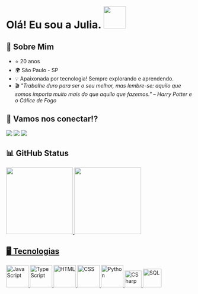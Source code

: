 <h1>
  Olá! Eu sou a Julia.
  <img src="https://media1.giphy.com/media/v1.Y2lkPTc5MGI3NjExaWhndzlkc3IwNmo3eHZjZWpqeGdwd2ljeDVtbzg2eWh4OGFqanRiaCZlcD12MV9pbnRlcm5hbF9naWZfYnlfaWQmY3Q9cw/IOaLEhOlGiuwDRqgul/giphy.gif" width="60">
</h1>
 
## 💫 Sobre Mim

- ⭐ 20 anos
- 🌍 São Paulo - SP
- 💡 Apaixonada por tecnologia! Sempre explorando e aprendendo.
- 🎬
    <i>
      "Trabalhe duro para ser o seu melhor, mas lembre-se: aquilo que somos importa muito mais do que aquilo que fazemos." – Harry Potter e o Cálice de Fogo
    </i>

## 👥 Vamos nos conectar!?

<div>
  <a href="https://www.linkedin.com/in/AssisJulia/" target="_blank"><img src="https://img.shields.io/badge/-LinkedIn-%230077B5?style=for-the-badge&logo=linkedin&logoColor=white" target="_blank"></a>
  <a href = "mailto: juliaassismiguel04@gmail.com"><img src="https://img.shields.io/badge/-Gmail-%23333?style=for-the-badge&logo=gmail&logoColor=white" target="_blank"></a>
  <a href="https://www.instagram.com/aleajubs/" target="_blank"><img src="https://img.shields.io/badge/-Instagram-%23E4405F?style=for-the-badge&logo=instagram&logoColor=white" target="_blank"></a>
</div>

## 📊 GitHub Status

<div>
  <a href="https://github.com/assisjulia">
  <img height="180em" src="https://github-readme-stats.vercel.app/api?username=assisjulia&show_icons=true&theme=tokyonight&include_all_commits=true&count_private=true"/>
  <img height="180em" src="https://github-readme-stats.vercel.app/api/top-langs/?username=assisjulia&layout=compact&theme=radical"/>
</div>

## 🖥️ Tecnologias

<div>
  <img src="https://img.icons8.com/?size=100&id=108784&format=png&color=000000" width="60" margin-right: 10px alt="JavaScript">
  <img src="https://img.icons8.com/?size=100&id=nCj4PvnCO0tZ&format=png&color=000000" width="60" alt="TypeScript">
  <img src="https://img.icons8.com/?size=100&id=20909&format=png&color=000000" width="60" alt="HTML">
  <img src="https://img.icons8.com/?size=100&id=21278&format=png&color=000000" width="60" alt="CSS">
  <img src="https://img.icons8.com/?size=100&id=13441&format=png&color=000000" width="60" alt="Python">
  <img src="https://upload.wikimedia.org/wikipedia/commons/b/bd/Logo_C_sharp.svg" width="45" alt="CSharp">
  <img src="https://img.icons8.com/?size=100&id=OwDEZb0NBLmf&format=png&color=000000" width="50" alt="SQL">
</div>